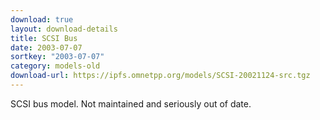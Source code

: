 ```yaml
---
download: true
layout: download-details
title: SCSI Bus
date: 2003-07-07
sortkey: "2003-07-07"
category: models-old
download-url: https://ipfs.omnetpp.org/models/SCSI-20021124-src.tgz
---
```


SCSI bus model. Not maintained and seriously out of date.
